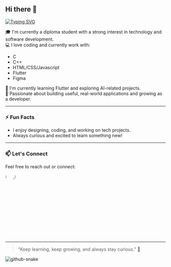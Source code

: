 ## Hi there 👋

<!--
**hui18Q/hui18Q** is a ✨ _special_ ✨ repository because its `README.md` (this file) appears on your GitHub profile.

Here are some ideas to get you started:

- 🔭 I’m currently working on ...
- 🌱 I’m currently learning ...
- 👯 I’m looking to collaborate on ...
- 🤔 I’m looking for help with ...
- 💬 Ask me about ...
- 📫 How to reach me: ...
- 😄 Pronouns: ...
- ⚡ Fun fact: ...
-->

<a href="https://git.io/typing-svg"><img src="https://readme-typing-svg.demolab.com?font=Silkscreen&size=35&pause=1000&color=F780A0&width=600&lines=Hi+there!+I'm+Wen+Hui.;I+like+building+cool+projects.;As+a+software+developer%2C+I'm+eager+to+learn.;Hit+me+up+for+exciting+collaborations!" alt="Typing SVG" /></a>

🎓 I'm currently a diploma student with a strong interest in technology and software development.  
💻 I love coding and currently work with:
- C
- C++
- HTML/CSS/Javascript
- Flutter
- Figma 

🌱 I'm currently learning Flutter and exploring AI-related projects.  
🔭 Passionate about building useful, real-world applications and growing as a developer.

---

### ⚡ Fun Facts

- I enjoy designing, coding, and working on tech projects.
- Always curious and excited to learn something new!

---

### 📫 Let's Connect

Feel free to reach out or connect:
<p>
<a href="https://www.linkedin.com/in/chin-wen-hui-6096a3314">
  <picture>
    <source media="(prefers-color-scheme: dark)" srcset="linkedin.png">
    <source media="(prefers-color-scheme: light)" srcset="linkedin.png">
    <img alt="Linkedin Icon" width="5%">
  </picture>
</a>
<a href="mailto:chinwenhui2005@gmail.com">
  <picture>
    <source media="(prefers-color-scheme: dark)" srcset="email.png">
    <source media="(prefers-color-scheme: light)" srcset="email.png">
    <img alt="Email Icon" width="5%">
  </picture>
</a>
</p>

---

> “Keep learning, keep growing, and always stay curious.” 🌱
<picture>
      <source media="(prefers-color-scheme: dark)" srcset="https://raw.githubusercontent.com/bernardcheah/bernardcheah/output/github-snake-dark.svg" />
      <source media="(prefers-color-scheme: light)" srcset="https://raw.githubusercontent.com/bernardcheah/bernardcheah/output/github-snake.svg" />
      <img alt="github-snake" src="github-snake.svg" align="center" />
</picture>




